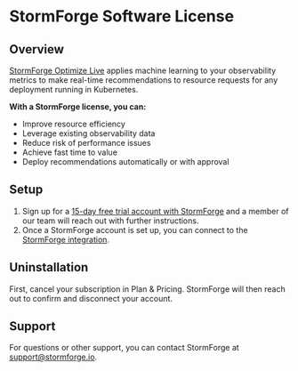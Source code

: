 # StormForge Software License

## Overview

[StormForge Optimize Live](https://www.stormforge.io/how-stormforge-optimize-live-works/) applies machine learning to your observability metrics to make real-time recommendations to resource requests for any deployment running in Kubernetes.


**With a StormForge license, you can:**
- Improve resource efficiency
- Leverage existing observability data
- Reduce risk of performance issues
- Achieve fast time to value
- Deploy recommendations automatically or with approval


## Setup

1. Sign up for a [15-day free trial account with StormForge](https://www.stormforge.io/try-free/) and a member of our team will reach out with further instructions.
2. Once a StormForge account is set up, you can connect to the [StormForge integration](https://app.datadoghq.com/marketplace/integration/stormforge).

## Uninstallation

First, cancel your subscription in Plan & Pricing. StormForge will then reach out to confirm and disconnect your account.

## Support

For questions or other support, you can contact StormForge at [support@stormforge.io](mailto:support@stormforge.io).
